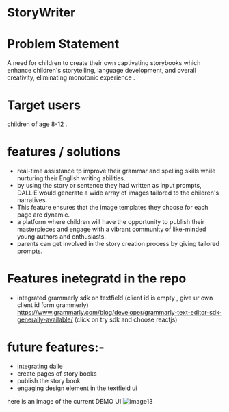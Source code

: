 # StoryWriter

# Problem Statement  

A need for children to create their own captivating storybooks which enhance children's storytelling, language development, and overall creativity, eliminating monotonic experience .
 
 # Target users
 
 children of age 8-12 .
 
 # features / solutions
 
 - real-time assistance tp improve their grammar and spelling skills while nurturing their English writing abilities.
 -  by using the story or sentence they had written as input prompts, DALL·E would generate a wide array of images tailored to the children's narratives.
 - This feature ensures that the image templates they choose for each page are dynamic.
 - a platform where children will have the opportunity to publish their masterpieces and engage with a vibrant community of like-minded young authors and enthusiasts. 
 - parents can get involved in the story creation process by giving tailored prompts.
 
 # Features inetegratd in the repo
 
 - integrated grammerly sdk on textfield (client id is empty , give ur own client id form grammerly)
  https://www.grammarly.com/blog/developer/grammarly-text-editor-sdk-generally-available/  (click on try sdk and choose reactjs)
  
  # future features:-
  - integrating dalle
  - create pages of story books 
  - publish the story book 
  - engaging design element in the textfield ui 


here is an image of the current DEMO UI
![image13](https://github.com/shazna-sadique/StoryWriter/assets/55852938/57a936ae-1ae4-4876-b939-0f47d506d5cb)
